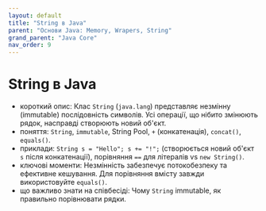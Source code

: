 ```yaml
---
layout: default
title: "String в Java"
parent: "Основи Java: Memory, Wrapers, String"
grand_parent: "Java Core"
nav_order: 9
---
```


# String в Java

*   короткий опис: Клас `String` (`java.lang`) представляє незмінну (immutable) послідовність символів. Усі операції, що нібито змінюють рядок, насправді створюють новий об'єкт.
*   поняття: `String`, `immutable`, String Pool, `+` (конкатенація), `concat()`, `equals()`.
*   приклади: `String s = "Hello"; s += "!";` (створюється новий об'єкт `s` після конкатенації), порівняння `==` для літералів vs `new String()`.
*   ключові моменти: Незмінність забезпечує потокобезпеку та ефективне кешування. Для порівняння вмісту завжди використовуйте `equals()`.
*   що важливо знати на співбесіді: Чому `String` immutable, як правильно порівнювати рядки.
